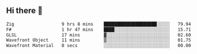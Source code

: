 ## Hi there 👋

 <!--START_SECTION:waka-->

```txt
Zig                  9 hrs 8 mins    ████████████████████░░░░░   79.94 %
F#                   1 hr 47 mins    ████░░░░░░░░░░░░░░░░░░░░░   15.71 %
GLSL                 17 mins         ▓░░░░░░░░░░░░░░░░░░░░░░░░   02.60 %
Wavefront Object     11 mins         ▒░░░░░░░░░░░░░░░░░░░░░░░░   01.75 %
Wavefront Material   0 secs          ░░░░░░░░░░░░░░░░░░░░░░░░░   00.00 %
```

<!--END_SECTION:waka-->

<!--
**ValentinRapp/ValentinRapp** is a ✨ _special_ ✨ repository because its `README.md` (this file) appears on your GitHub profile.

Here are some ideas to get you started:

- 🔭 I’m currently working on ...
- 🌱 I’m currently learning ...
- 👯 I’m looking to collaborate on ...
- 🤔 I’m looking for help with ...
- 💬 Ask me about ...
- 📫 How to reach me: ...
- 😄 Pronouns: ...
- ⚡ Fun fact: ...
-->
